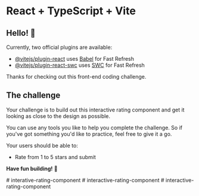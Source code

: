 # React + TypeScript + Vite

## Hello! 👋

Currently, two official plugins are available:

- [@vitejs/plugin-react](https://github.com/vitejs/vite-plugin-react/blob/main/packages/plugin-react/README.md) uses [Babel](https://babeljs.io/) for Fast Refresh
- [@vitejs/plugin-react-swc](https://github.com/vitejs/vite-plugin-react-swc) uses [SWC](https://swc.rs/) for Fast Refresh

Thanks for checking out this front-end coding challenge.

## The challenge

Your challenge is to build out this interactive rating component and get it looking as close to the design as possible.

You can use any tools you like to help you complete the challenge. So if you've got something you'd like to practice, feel free to give it a go.

Your users should be able to: 

- Rate from 1 to 5 stars and submit

**Have fun building!** 🚀

#   i n t e r a t i v e - r a t i n g - c o m p o n e n t  
 #   i n t e r a c t i v e - r a t i n g - c o m p o n e n t  
 #   i n t e r a c t i v e - r a t i n g - c o m p o n e n t  
 